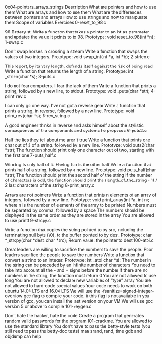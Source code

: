 0x04-pointers_arrays_strings
Description
What are pointers and how to use them
What are arrays and how to use them
What are the differences between pointers and arrays
How to use strings and how to manipulate them
Scope of variables
Exercises
0-reset_to_98.c

98 Battery st.
Write a function that takes a pointer to an int as parameter and updates the
value it points to to 98.
Prototype: void reset_to_98(int *n);
1-swap.c

Don't swap horses in crossing a stream
Write a function that swaps the values of two integers.
Prototype: void swap_int(int *a, int *b);
2-strlen.c

This report, by its very length, defends itself against the risk of being
read
Write a function that returns the length of a string.
Prototype: int _strlen(char *s);
3-puts.c

I do not fear computers. I fear the lack of them
Write a function that prints a string, followed by a new line, to stdout.
Prototype: void _puts(char *str);
4-print_rev.c

I can only go one way. I've not got a reverse gear
Write a function that prints a string, in reverse, followed by a new line.
Prototype: void print_rev(char *s);
5-rev_string.c

A good engineer thinks in reverse and asks himself about the stylistic
consequences of the components and systems he proposes
6-puts2.c

Half the lies they tell about me aren't true
Write a function that prints one char out of 2 of a string, followed by a new
line.
Prototype: void puts2(char *str);
The function should print only one character out of two, starting with the first one
7-puts_half.c

Winning is only half of it. Having fun is the other half
Write a function that prints half of a string, followed by a new line.
Prototype: void puts_half(char *str);
The function should print the second half of the string
If the number of characters is odd, the function should print the (length_of_the_string - 1) / 2 last characters of the string
8-print_array.c

Arrays are not pointers
Write a function that prints n elements of an array of integers,
followed by a new line.
Prototype: void print_array(int *a, int n);
where n is the number of elements of the array to be printed
Numbers must be separated by comma, followed by a space
The numbers should be displayed in the same order as they are stored in the array
You are allowed to use printf
9-strcpy.c

Write a function that copies the string pointed to by src, including the
terminating null byte (\0), to the buffer pointed to by dest.
Prototype: char *_strcpy(char *dest, char *src);
Return value: the pointer to dest
100-atoi.c

Great leaders are willing to sacrifice the numbers to save the people.
Poor leaders sacrifice the people to save the numbers
Write a function that convert a string to an integer.
Prototype: int _atoi(char *s);
The number in the string can be preceded by an infinite number of characters
You need to take into account all the - and + signs before the number
If there are no numbers in the string, the function must return 0
You are not allowed to use long
You are not allowed to declare new variables of “type” array
You are not allowed to hard-code special values
Your code needs to work on both ubuntu 14.04 LTS and 16.04 LTS
We will use the -fsanitize=signed-integer-overflow gcc flag to compile your code.
If this flag is not available in you version of gcc, you can install the last version on your VM
We will use gcc version 5 or above to compile
101-keygen.c

Don't hate the hacker, hate the code
Create a program that generates random valid passwords for the
program 101-crackme.
You are allowed to use the standard library
You don’t have to pass the betty-style tests
(you still need to pass the betty-doc tests)
man srand, rand, time
gdb and objdump can help
